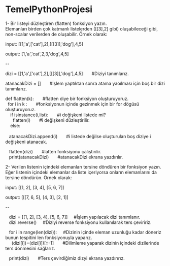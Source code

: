 # TemelPythonProjesi
1- Bir listeyi düzleştiren (flatten) fonksiyon yazın. <br/>
Elemanları birden çok katmanlı listelerden ([[3],2] gibi) oluşabileceği gibi, non-scalar verilerden de oluşabilir. Örnek olarak: <br/>

input: [[1,'a',['cat'],2],[[[3]],'dog'],4,5] <br/>

output: [1,'a','cat',2,3,'dog',4,5] <br/>

--

<p>dizi = [[1,'a',['cat'],2],[[[3]],'dog'],4,5] &nbsp;&nbsp;&nbsp;&nbsp;&nbsp; #Diziyi tanımlarız. <br/>
<p>atanacakDizi = []    &nbsp;&nbsp;&nbsp;&nbsp;&nbsp;   #İşlem yaptıktan sonra atama yaoılması için boş bir dizi tanımlarız. <br/>

def flatten(k):    &nbsp;&nbsp;&nbsp;&nbsp;&nbsp;    #flatten diye bir fonksiyon oluşturuyoruz. <br/>
&nbsp;&nbsp;for i in k :     &nbsp;&nbsp;&nbsp;&nbsp;&nbsp;  #fonksiyonun içinde gezinmek için bir for dögüsü oluşturuyoruz. <br/>
&nbsp;&nbsp;&nbsp;&nbsp;if isinstance(i,list):   &nbsp;&nbsp;&nbsp;&nbsp;&nbsp;  #i değişkeni listede mi? <br/>
&nbsp;&nbsp;&nbsp;&nbsp;&nbsp;&nbsp;flatten(i)   &nbsp;&nbsp;&nbsp;&nbsp;&nbsp;      #i değişkeni düzleştirilir. <br/>
&nbsp;&nbsp;&nbsp;&nbsp;else: <br/>                                       
&nbsp;&nbsp;   atanacakDizi.append(i)  &nbsp;&nbsp;&nbsp;&nbsp;&nbsp;  #i listede değilse oluşturulan boş diziye i değişkeni atanacak. <br/>

&nbsp;&nbsp; flatten(dizi)   &nbsp;&nbsp;&nbsp;&nbsp;&nbsp;    #latten fonksiyonu çalıştırılır. <br/>
&nbsp;&nbsp; print(atanacakDizi)   &nbsp;&nbsp;&nbsp;&nbsp;&nbsp;   #atanacakDizi ekrana yazdırılır. <br/> <p/>
 



2- Verilen listenin içindeki elemanları tersine döndüren bir fonksiyon yazın. <br/>
Eğer listenin içindeki elemanlar da liste içeriyorsa onların elemanlarını da tersine döndürün. Örnek olarak: <br/>

input: [[1, 2], [3, 4], [5, 6, 7]] <br/>

output: [[[7, 6, 5], [4, 3], [2, 1]] <br/>

--

<p> &nbsp;&nbsp; dizi = [[1, 2], [3, 4], [5, 6, 7]] &nbsp;&nbsp;&nbsp;        #İşlem yapılacak dizi tanımlanır. <br/>
&nbsp;&nbsp; dizi.reverse()         &nbsp;&nbsp;&nbsp;                    #Diziyi reverse fonksiyonu kullanılarak ters çeviririz. <br/>

&nbsp;&nbsp; for i in range(len(dizi)):    &nbsp;&nbsp;&nbsp;        #Dizinin içinde eleman uzunluğu kadar döneriz bunun tespitini len fonksiyonuyla yaparız. <br/>
&nbsp;&nbsp;&nbsp;&nbsp; (dizi[i])=(dizi[i])[::-1]   &nbsp;&nbsp;&nbsp;&nbsp;&nbsp; #Dilimleme yaparak dizinin içindeki dizilerinde ters dönmesini sağlarız.  <br/>

&nbsp;&nbsp; print(dizi)             &nbsp;&nbsp;&nbsp;&nbsp;&nbsp;   #Ters çevirdiğimiz dizyi ekrana yazdırırız.<p/>
